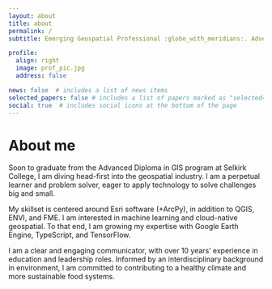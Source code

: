 ```yaml
---
layout: about
title: about
permalink: /
subtitle: Emerging Geospatial Professional :globe_with_meridians:. Adventurer :mount_fuji: :ski: :bike: :bicyclist:. Crossword Nerd :newspaper:.

profile:
  align: right
  image: prof_pic.jpg
  address: false

news: false  # includes a list of news items
selected_papers: false # includes a list of papers marked as "selected={true}"
social: true  # includes social icons at the bottom of the page
---
```

# About me
Soon to graduate from the Advanced Diploma in GIS program at Selkirk College, I am diving head-first into the geospatial industry. I am a perpetual learner and problem solver, eager to apply technology to solve challenges big and small.

My skillset is centered around Esri software (+ArcPy), in addition to QGIS, ENVI, and FME. I am interested in machine learning and cloud-native geospatial. To that end, I am growing my expertise with Google Earth Engine, TypeScript, and TensorFlow.

I am a clear and engaging communicator, with over 10 years’ experience in education and leadership roles. Informed by an interdisciplinary background in environment, I am committed to contributing to a healthy climate and more sustainable food systems.
